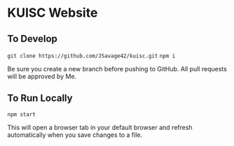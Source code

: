 # KUISC Website

## To Develop

`git clone https://github.com/JSavage42/kuisc.git`
`npm i`

Be sure you create a new branch before pushing to GitHub.
All pull requests will be approved by Me.

## To Run Locally

`npm start`

This will open a browser tab in your default browser and refresh automatically when you save changes to a file.
